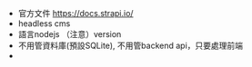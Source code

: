 - 官方文件 https://docs.strapi.io/
- headless cms
- 語言nodejs （注意）version
- 不用管資料庫(預設SQLite), 不用管backend api，只要處理前端
- 
